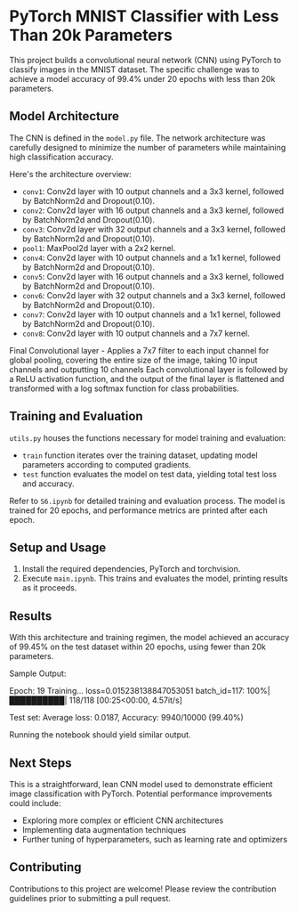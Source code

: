 # PyTorch MNIST Classifier with Less Than 20k Parameters

This project builds a convolutional neural network (CNN) using PyTorch to classify images in the MNIST dataset. The specific challenge was to achieve a model accuracy of 99.4% under 20 epochs with less than 20k parameters.

## Model Architecture

The CNN is defined in the `model.py` file. The network architecture was carefully designed to minimize the number of parameters while maintaining high classification accuracy. 

Here's the architecture overview:

- `conv1`: Conv2d layer with 10 output channels and a 3x3 kernel, followed by BatchNorm2d and Dropout(0.10).
- `conv2`: Conv2d layer with 16 output channels and a 3x3 kernel, followed by BatchNorm2d and Dropout(0.10).
- `conv3`: Conv2d layer with 32 output channels and a 3x3 kernel, followed by BatchNorm2d and Dropout(0.10).
- `pool1`: MaxPool2d layer with a 2x2 kernel.
- `conv4`: Conv2d layer with 10 output channels and a 1x1 kernel, followed by BatchNorm2d and Dropout(0.10).
- `conv5`: Conv2d layer with 16 output channels and a 3x3 kernel, followed by BatchNorm2d and Dropout(0.10).
- `conv6`: Conv2d layer with 32 output channels and a 3x3 kernel, followed by BatchNorm2d and Dropout(0.10).
- `conv7`: Conv2d layer with 10 output channels and a 1x1 kernel, followed by BatchNorm2d and Dropout(0.10).
- `conv8`: Conv2d layer with 10 output channels and a 7x7 kernel.

Final Convolutional layer - Applies a 7x7 filter to each input channel for global pooling, covering the entire size of the image, taking 10 input channels and outputting 10 channels
Each convolutional layer is followed by a ReLU activation function, and the output of the final layer is flattened and transformed with a log softmax function for class probabilities.

## Training and Evaluation

`utils.py` houses the functions necessary for model training and evaluation:

- `train` function iterates over the training dataset, updating model parameters according to computed gradients.
- `test` function evaluates the model on test data, yielding total test loss and accuracy.

Refer to `S6.ipynb` for detailed training and evaluation process. The model is trained for 20 epochs, and performance metrics are printed after each epoch.

## Setup and Usage

1. Install the required dependencies, PyTorch and torchvision.
2. Execute `main.ipynb`. This trains and evaluates the model, printing results as it proceeds.

## Results

With this architecture and training regimen, the model achieved an accuracy of 99.45% on the test dataset within 20 epochs, using fewer than 20k parameters.

Sample Output:

Epoch:  19
Training...
loss=0.015238138847053051 batch_id=117: 100%|██████████| 118/118 [00:25<00:00,  4.57it/s]

Test set: Average loss: 0.0187, Accuracy: 9940/10000 (99.40%)

Running the notebook should yield similar output.

## Next Steps

This is a straightforward, lean CNN model used to demonstrate efficient image classification with PyTorch. Potential performance improvements could include:

- Exploring more complex or efficient CNN architectures
- Implementing data augmentation techniques
- Further tuning of hyperparameters, such as learning rate and optimizers 

## Contributing

Contributions to this project are welcome! Please review the contribution guidelines prior to submitting a pull request.


